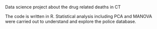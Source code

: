 Data science project about the drug related deaths in CT

The code is written in R. Statistical analysis including PCA and MANOVA were carried out to understand and explore the police database. 
